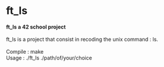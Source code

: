 # ft_ls
<b>ft_ls a 42 school project</b><br><br>
ft_ls is a project that consist in recoding the unix command : ls.
<br><br>
Compile : make<br>
Usage : ./ft_ls ./path/of/your/choice
